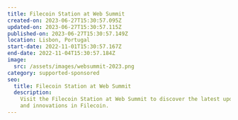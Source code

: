```yaml
---
title: Filecoin Station at Web Summit
created-on: 2023-06-27T15:30:57.095Z
updated-on: 2023-06-27T15:30:57.115Z
published-on: 2023-06-27T15:30:57.149Z
location: Lisbon, Portugal
start-date: 2022-11-01T15:30:57.167Z
end-date: 2022-11-04T15:30:57.184Z
image:
  src: /assets/images/websummit-2023.png
category: supported-sponsored
seo:
  title: Filecoin Station at Web Summit
  description:
    Visit the Filecoin Station at Web Summit to discover the latest updates
    and innovations in Filecoin.
---
```

